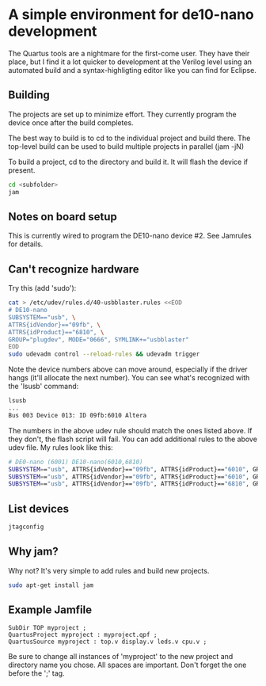 # A simple environment for de10-nano development
The Quartus tools are a nightmare for the first-come user.  They have their place, but I find it a lot quicker to development at the Verilog level using an automated build and a syntax-highligting editor like you can find for Eclipse.
## Building
The projects are set up to minimize effort. They currently program the device once after the build completes.

The best way to build is to cd to the individual project and build there. The top-level build can be used to build multiple projects in parallel (jam -jN) 

To build a project, cd to the directory and build it.  It will flash the device if present.
```bash
cd <subfolder>
jam
```
## Notes on board setup
This is currently wired to program the DE10-nano device #2. See Jamrules for details.
## Can't recognize hardware
Try this (add 'sudo'):
```bash
cat > /etc/udev/rules.d/40-usbblaster.rules <<EOD
# DE10-nano
SUBSYSTEM=="usb", \
ATTRS{idVendor}=="09fb", \
ATTRS{idProduct}=="6810", \
GROUP="plugdev", MODE="0666", SYMLINK+="usbblaster"
EOD
sudo udevadm control --reload-rules && udevadm trigger
```
Note the device numbers above can move around, especially if the driver hangs (it'll allocate the next number).
You can see what's recognized with the 'lsusb' command:
```bash
lsusb
...
Bus 003 Device 013: ID 09fb:6010 Altera 
```
The numbers in the above udev rule should match the ones listed above. If they don't, the flash script will fail. You can add additional rules to the above udev file. My rules look like this:
```bash
# DE0-nano (6001) DE10-nano(6010,6810)
SUBSYSTEM=="usb", ATTRS{idVendor}=="09fb", ATTRS{idProduct}=="6010", GROUP="plugdev", MODE="0666", SYMLINK+="usbblaster"
SUBSYSTEM=="usb", ATTRS{idVendor}=="09fb", ATTRS{idProduct}=="6010", GROUP="plugdev", MODE="0666", SYMLINK+="usbblaster"
SUBSYSTEM=="usb", ATTRS{idVendor}=="09fb", ATTRS{idProduct}=="6810", GROUP="plugdev", MODE="0666", SYMLINK+="usbblaster"
```
## List devices
```bash
jtagconfig
```
## Why jam?
Why not?
It's very simple to add rules and build new projects.
```bash
sudo apt-get install jam
```
## Example Jamfile
```jam
SubDir TOP myproject ;
QuartusProject myproject : myproject.qpf ;
QuartusSource myproject : top.v display.v leds.v cpu.v ;
```
Be sure to change all instances of 'myproject' to the new project and directory name you chose.
All spaces are important. Don't forget the one before the ';' tag.


